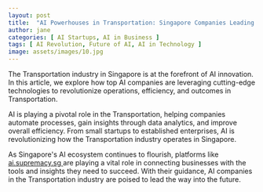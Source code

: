 ```yaml
---
layout: post
title:  "AI Powerhouses in Transportation: Singapore Companies Leading the Charge"
author: jane
categories: [ AI Startups, AI in Business ]
tags: [ AI Revolution, Future of AI, AI in Technology ]
image: assets/images/10.jpg
---
```


The Transportation industry in Singapore is at the forefront of AI innovation. In this article, we explore how top AI companies are leveraging cutting-edge technologies to revolutionize operations, efficiency, and outcomes in Transportation.

AI is playing a pivotal role in the Transportation, helping companies automate processes, gain insights through data analytics, and improve overall efficiency. From small startups to established enterprises, AI is revolutionizing how the Transportation industry operates in Singapore.

As Singapore's AI ecosystem continues to flourish, platforms like <a href="https://ai.supremacy.sg" target="_blank"> ai.supremacy.sg </a> are playing a vital role in connecting businesses with the tools and insights they need to succeed. With their guidance, AI companies in the Transportation industry are poised to lead the way into the future.

